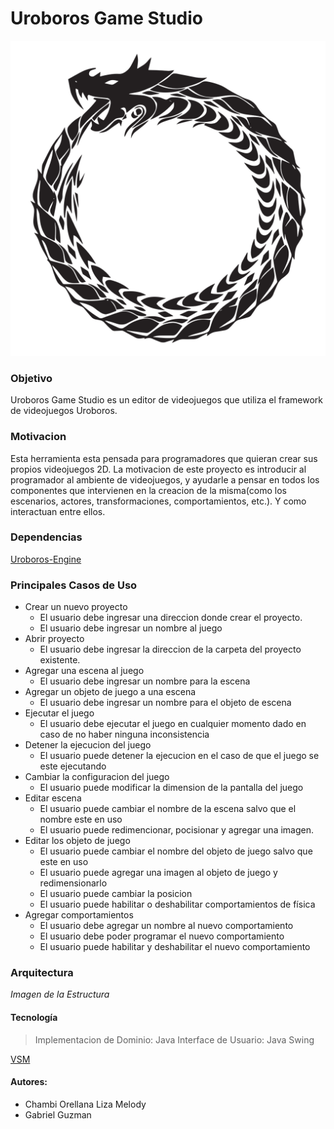 # Uroboros Game Studio

![Uroboros Logo](Logo/Uroboros-Logo.png)

### Objetivo
Uroboros Game Studio es un editor de videojuegos que utiliza el framework de videojuegos Uroboros.

### Motivacion
Esta herramienta esta pensada para programadores que quieran crear sus propios videojuegos 2D. La motivacion de este proyecto es introducir al programador al ambiente de videojuegos, y ayudarle a pensar en todos los componentes que intervienen en la creacion de la misma(como los escenarios, actores, transformaciones, comportamientos, etc.). Y como interactuan entre ellos.

### Dependencias
[Uroboros-Engine](https://github.com/TeamUroboros/Uroboros-Engine/tree/develop)

### Principales Casos de Uso
* Crear un nuevo proyecto
	* El usuario debe ingresar una direccion donde crear el proyecto.
	* El usuario debe ingresar un nombre al juego
* Abrir proyecto
	* El usuario debe ingresar la direccion de la carpeta del proyecto existente.
* Agregar una escena al juego
	* El usuario debe ingresar un nombre para la escena
* Agregar un objeto de juego a una escena
	* El usuario debe ingresar un nombre para el objeto de escena
* Ejecutar el juego
	* El usuario debe ejecutar el juego en cualquier momento dado en caso de no haber ninguna inconsistencia
* Detener la ejecucion del juego
	* El usuario puede detener la ejecucion en el caso de que el juego se este ejecutando
* Cambiar la configuracion del juego
	* El usuario puede modificar la dimension de la pantalla del juego
* Editar escena
	* El usuario puede cambiar el nombre de la escena salvo que el nombre este en uso
	* El usuario puede redimencionar, pocisionar y agregar una imagen.
* Editar los objeto de juego
	* El usuario puede cambiar el nombre del objeto de juego salvo que este en uso
	* El usuario puede agregar una imagen al objeto de juego y redimensionarlo
	* El usuario puede cambiar la posicion
	* El usuario puede habilitar o deshabilitar comportamientos de física
* Agregar comportamientos
	* El usuario debe agregar un nombre al nuevo comportamiento
	* El usuario debe poder programar el nuevo comportamiento
	* El usuario puede habilitar y deshabilitar el nuevo comportamiento

### Arquitectura

*Imagen de la Estructura*

#### Tecnología
> Implementacion de Dominio: Java
> Interface de Usuario: Java Swing

[VSM](https://realtimeboard.com/app/board/o9J_kxnZcYo=/)

#### Autores:
* Chambi Orellana Liza Melody
* Gabriel Guzman
